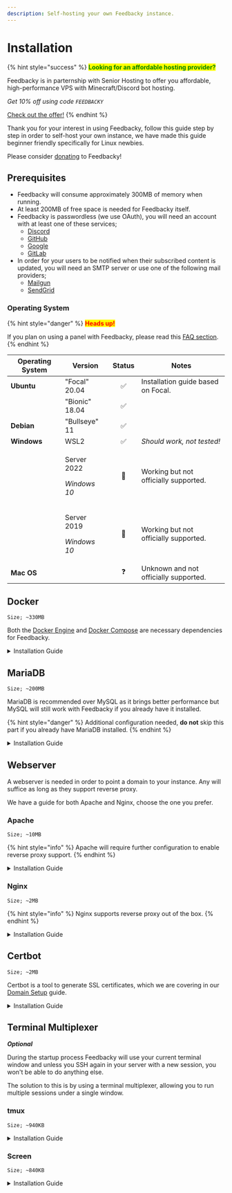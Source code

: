```yaml
---
description: Self-hosting your own Feedbacky instance.
---
```


# Installation

{% hint style="success" %}
<mark style="color:green;">**Looking for an affordable hosting provider?**</mark>

Feedbacky is in parternship with Senior Hosting to offer you affordable, high-performance VPS with Minecraft/Discord bot hosting.

_Get 10% off using code `FEEDBACKY`_

[Check out the offer!](https://billing.senior-host.com/link.php?id=1)
{% endhint %}

Thank you for your interest in using Feedbacky, follow this guide step by step in order to self-host your own instance, we have made this guide beginner friendly specifically for Linux newbies.

Please consider [donating](../../project-overview/donating.md) to Feedbacky!

## Prerequisites

* Feedbacky will consume approximately 300MB of memory when running.
* At least 200MB of free space is needed for Feedbacky itself.
* Feedbacky is passwordless (we use OAuth), you will need an account with at least one of these services;
  * [Discord](https://discord.com)
  * [GitHub](https://github.com)
  * [Google](https://www.google.com)
  * [GitLab](https://about.gitlab.com)
* In order for your users to be notified when their subscribed content is updated, you will need an SMTP server or use one of the following mail providers;
  * [Mailgun](https://www.mailgun.com)
  * [SendGrid](https://sendgrid.com)

### Operating System

{% hint style="danger" %}
<mark style="color:red;">**Heads up!**</mark>

If you plan on using a panel with Feedbacky, please read this [FAQ section](../../project-overview/faq.md#can-i-host-feedbacky-on-x-panel).
{% endhint %}

| Operating System | Version                                        | Status | Notes                                 |
| ---------------- | ---------------------------------------------- | :----: | ------------------------------------- |
| **Ubuntu**       | "Focal" 20.04                                  |    ✅   | Installation guide based on Focal.    |
|                  | "Bionic" 18.04                                 |    ✅   |                                       |
| **Debian**       | "Bullseye" 11                                  |    ✅   |                                       |
| **Windows**      | WSL2                                           |    ✅   | _Should work, not tested!_            |
|                  | <p>​Server 2022 </p><p><em>Windows 10</em></p> |   🔧   | Working but not officially supported. |
|                  | <p>​Server 2019</p><p><em>Windows 10</em></p>  |   🔧   | Working but not officially supported. |
| **Mac OS**       |                                                |    ❓   | Unknown and not officially supported. |

## Docker

`Size; ~330MB`

Both the [Docker Engine](https://docs.docker.com/engine/install/ubuntu/) and [Docker Compose](https://docs.docker.com/compose/install/) are necessary dependencies for Feedbacky.

<details>

<summary>Installation Guide</summary>

1\. Make sure that your system is up to date.

```bash
sudo apt update -y
```

2\. Docker requires some dependencies to be installed on your system.

```bash
 sudo apt install -y ca-certificates curl gnupg lsb-release
```

3\. Add Docker's official GPG key.

```bash
curl -fsSL https://download.docker.com/linux/ubuntu/gpg | sudo gpg --dearmor -o /usr/share/keyrings/docker-archive-keyring.gpg
```

4\. Use Docker's stable repository.

```bash
echo \
  "deb [arch=$(dpkg --print-architecture) signed-by=/usr/share/keyrings/docker-archive-keyring.gpg] https://download.docker.com/linux/ubuntu \
  $(lsb_release -cs) stable" | sudo tee /etc/apt/sources.list.d/docker.list > /dev/null
```

5\. Update your system.

```bash
sudo apt update -y
```

6\. Install Docker Engine and it's related packages.

```bash
sudo apt install -y docker-ce docker-ce-cli containerd.io
```

7\. Test that the Docker Engine was successfully installed.

```bash
sudo docker run hello-world
```

8\. Download the Docker Compose repository.

```bash
sudo curl -L "https://github.com/docker/compose/releases/download/1.29.2/docker-compose-$(uname -s)-$(uname -m)" -o /usr/local/bin/docker-compose
```

9\. Change the permission of downloaded Docker Compose binaries.

```bash
sudo chmod +x /usr/local/bin/docker-compose
```

10\. Test that Docker Compose was successfully installed.&#x20;

```bash
docker-compose --version
```

</details>

## MariaDB

`Size; ~200MB`

MariaDB is recommended over MySQL as it brings better performance but MySQL will still work with Feedbacky if you already have it installed.

{% hint style="danger" %}
Additional configuration needed, **do not** skip this part if you already have MariaDB installed.
{% endhint %}

<details>

<summary>Installation Guide</summary>

1\. Update your system.

```bash
sudo apt update -y
```

2\. Install the MariaDB server package.

```bash
sudo apt install -y mariadb-server
```

3\. Run and go through the security script.

```bash
sudo mysql_secure_installation
```

The script will ask you to set a root password, press `N` to skip it. The root password is already tied to the system on Ubuntu and changing it could result in MariaDB breaking.

### Additional Configuration

Docker will treat your container as a remote machine, we need to change the value of `bind-address`  in order to accept non localhost connections.

4\. Edit your `50-server.cnf`.

```bash
sudo nano /etc/mysql/mariadb.conf.d/50-server.cnf
```

5\. Change the value of `bind-address` to `0.0.0.0`.

{% code title="50-server.cnf" %}
```
bind-address            = 0.0.0.0
```
{% endcode %}

6\. Save the file with `CTRL` + `S` and exit nano with `CTRL` + `C`.

7\. Restart MariaDB.

```bash
sudo systemctl restart mariadb-server
```

</details>

## Webserver

A webserver is needed in order to point a domain to your instance. Any will suffice as long as they support reverse proxy.

We have a guide for both Apache and Nginx, choose the one you prefer.&#x20;

### Apache

`Size; ~10MB`

{% hint style="info" %}
Apache will require further configuration to enable reverse proxy support.
{% endhint %}

<details>

<summary>Installation Guide</summary>

1\. Update your system.

```bash
sudo apt update -y
```

2\. Install the Apache package.

```bash
sudo apt install -y apache2
```

3\. Verify that Apache is running.

```bash
sudo systemctl status apache2
```

</details>

### Nginx

`Size; ~2MB`

{% hint style="info" %}
Nginx supports reverse proxy out of the box.
{% endhint %}

<details>

<summary>Installation Guide</summary>

1\. Update your system.

```bash
sudo apt update -y
```

2\. Install the Nginx package.

```bash
sudo apt install -y nginx
```

3\. Verify that Nginx is running.

```bash
sudo systemctl status nginx
```

</details>

## Certbot

`Size; ~2MB`

Certbot is a tool to generate SSL certificates, which we are covering in our [Domain Setup](../domain-setup.md#ssl) guide.

<details>

<summary>Installation Guide</summary>

1\. Update your system.

```bash
sudo apt update -y
```

2\. Install the certbot package.

```bash
sudo apt install -y certbot
```

3\. Install the dependencies for your webserver.

**For Apache**;

```bash
sudo apt install -y python3-certbot-apache
```

**For Nginx**;

```bash
sudo apt install -y python3-certbot-nginx
```

</details>

## Terminal Multiplexer

_**Optional**_

During the startup process Feedbacky will use your current terminal window and unless you SSH again in your server with a new session, you won't be able to do anything else.&#x20;

The solution to this is by using a terminal multiplexer, allowing you to run multiple sessions under a single window.

### tmux

`Size; ~940KB`

<details>

<summary>Installation Guide</summary>

1\. Update your system.

```bash
sudo apt update -y
```

2\. Install the tmux package.

```bash
sudo apt install -y tmux
```

</details>

### Screen

`Size; ~840KB`

<details>

<summary>Installation Guide</summary>

1\. Update your system.

```bash
sudo apt update -y
```

2\. Install the Screen package.

```bash
sudo apt install -y screen
```

</details>
